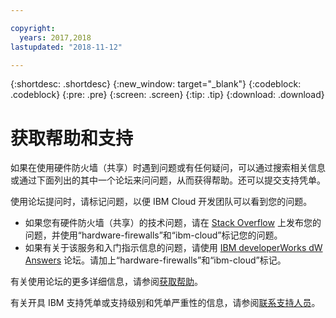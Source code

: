 ```yaml
---

copyright:
  years: 2017,2018
lastupdated: "2018-11-12"

---
```


{:shortdesc: .shortdesc}
{:new_window: target="_blank"}
{:codeblock: .codeblock}
{:pre: .pre}
{:screen: .screen}
{:tip: .tip}
{:download: .download}

# 获取帮助和支持

如果在使用硬件防火墙（共享）时遇到问题或有任何疑问，可以通过搜索相关信息或通过下面列出的其中一个论坛来问问题，从而获得帮助。还可以提交支持凭单。

使用论坛提问时，请标记问题，以便 IBM Cloud 开发团队可以看到您的问题。

* 如果您有硬件防火墙（共享）的技术问题，请在 [Stack Overflow](https://stackoverflow.com/search?q=hardware-firewalls+ibm-cloud) 上发布您的问题，并使用“hardware-firewalls”和“ibm-cloud”标记您的问题。
* 如果有关于该服务和入门指示信息的问题，请使用 [IBM developerWorks dW Answers](https://developer.ibm.com/answers/topics/hardware-firewalls.html?smartspace=ibm-cloud) 论坛。请加上“hardware-firewalls”和“ibm-cloud”标记。

有关使用论坛的更多详细信息，请参阅[获取帮助](/docs/support/index.html#getting-help)。

有关开具 IBM 支持凭单或支持级别和凭单严重性的信息，请参阅[联系支持人员](/docs/support/index.html#contacting-support)。
